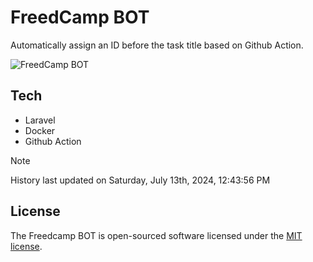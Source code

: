 # FreedCamp BOT

Automatically assign an ID before the task title based on Github Action.

![FreedCamp BOT](https://repository-images.githubusercontent.com/737932867/7d34798b-2680-471c-b089-a78a718d3d6a)

## Tech

- Laravel
- Docker
- Github Action

> [!NOTE]  
> History last updated on Saturday, July 13th, 2024, 12:43:56 PM

## License

The Freedcamp BOT is open-sourced software licensed under the [MIT license](https://opensource.org/licenses/MIT).
